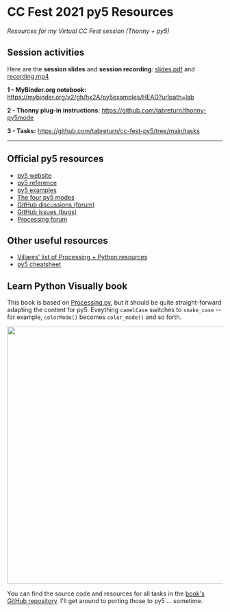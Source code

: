 # CC Fest 2021 py5 Resources

*Resources for my Virtual CC Fest session (Thonny + py5)*


## Session activities

Here are the **session slides** and **session recording**: [slides.pdf](https://raw.githubusercontent.com/tabreturn/cc-fest-py5/main/slides.pdf) and [recording.mp4](https://raw.githubusercontent.com/tabreturn/cc-fest-py5/main/recording.html)

**1 - MyBinder.org notebook:** https://mybinder.org/v2/gh/hx2A/py5examples/HEAD?urlpath=lab

**2 - Thonny plug-in instructions:** https://github.com/tabreturn/thonny-py5mode

**3 - Tasks:** https://github.com/tabreturn/cc-fest-py5/tree/main/tasks

---


## Official py5 resources

* [py5 website](http://py5.ixora.io/)
* [py5 reference](http://py5.ixora.io/reference/)
* [py5 examples](https://github.com/hx2A/py5examples)
* [The four py5 modes](http://py5.ixora.io/tutorials/py5-modes/)
* [GitHub discussions (forum)](https://github.com/hx2A/py5generator)
* [GitHub issues (bugs)](https://github.com/hx2A/py5generator/issues)
* [Processing forum](https://discourse.processing.org/c/processing-py/9)


## Other useful resources 

* [Villares' list of Processing + Python resources](https://github.com/villares/Resources-for-teaching-programming#user-content-processing--python-tools-table)
* [py5 cheatsheet](https://raw.githubusercontent.com/tabreturn/processing.py-cheat-sheet/master/py5/py5_cc.pdf)


## Learn Python Visually book

This book is based on [Processing.py](https://py.processing.org/), but it should be quite straight-forward adapting the content for py5. Eveything `camelCase` switches to `snake_case` -- for example, `colorMode()` becomes `color_mode()` and so forth. 

<img src="http://portfolio.tabreturn.com/images/learn-python-visually.png" width="600" />

You can find the source code and resources for all tasks in the [book's GitHub repository](https://github.com/tabreturn/processing.py-book). I'll get around to porting those to py5 ... sometime.



